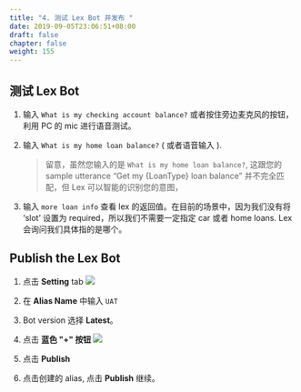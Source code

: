 ```yaml
---
title: "4. 测试 Lex Bot 并发布 "
date: 2019-09-05T23:06:51+08:00
draft: false
chapter: false
weight: 155
---
```


## 测试 Lex Bot

1. 输入 `What is my checking account balance?` 或者按住旁边麦克风的按钮，利用 PC 的 mic 进行语音测试。

1. 输入 `What is my home loan balance?` ( 或者语音输入 ). 
   > 留意，虽然您输入的是 ``What is my home loan balance?``, 这跟您的 sample utterance “Get my {LoanType} loan balance” 并不完全匹配，但 Lex 可以智能的识别您的意图， 

1. 输入 `more loan info` 查看 lex 的返回值。在目前的场景中，因为我们没有将 ‘slot’ 设置为 required，所以我们不需要一定指定 car 或者 home loans. Lex 会询问我们具体指的是哪个。


## Publish the Lex Bot
1. 点击 **Setting** tab
    ![](/images/ask/setting-tab.png)

1. 在 **Alias Name** 中输入 `UAT`

1. Bot version 选择 **Latest**。

1. 点击  **蓝色 "+" 按钮**
    ![](/images/ask/publish.png)
    
1. 点击 **Publish**
   
1. 点击创建的 alias, 点击 **Publish** 继续。

